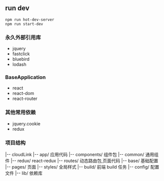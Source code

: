 ## run dev

    npm run hot-dev-server
    npm run start-dev

### 永久外部引用库

* jquery
* fastclick
* bluebird
* lodash

### BaseApplication

* react
* react-dom
* react-router

### 其他常用依赖

* jquery.cookie
* redux

### 项目结构

 |-- cloudLink
    |-- app/                应用代码
        |-- components/     组件包
        |-- common/         通用组件
        |-- redux/          react-redux
        |-- routes/         动态路由包,页面代码
            |-- base/       基础配置
            |-- pages/      页面
        |-- styles/         全局样式
    |-- build/ 前端 build 任务
    |-- config/ 配置文件
    |-- lib/ 依赖库
